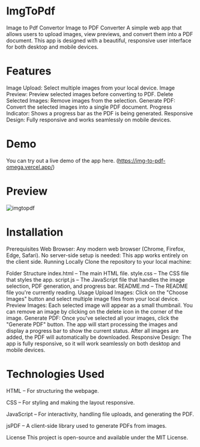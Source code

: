 # ImgToPdf
Image to Pdf Convertor 
Image to PDF Converter
A simple web app that allows users to upload images, view previews, and convert them into a PDF document. This app is designed with a beautiful, responsive user interface for both desktop and mobile devices.

# Features
Image Upload: Select multiple images from your local device.
Image Preview: Preview selected images before converting to PDF.
Delete Selected Images: Remove images from the selection.
Generate PDF: Convert the selected images into a single PDF document.
Progress Indicator: Shows a progress bar as the PDF is being generated.
Responsive Design: Fully responsive and works seamlessly on mobile devices.

# Demo
You can try out a live demo of the app here. (https://img-to-pdf-omega.vercel.app/)

# Preview
![imgtopdf](https://github.com/user-attachments/assets/daa2f270-7ba5-46f5-a24d-fcedfc45eac9)

# Installation
Prerequisites
Web Browser: Any modern web browser (Chrome, Firefox, Edge, Safari).
No server-side setup is needed: This app works entirely on the client side.
Running Locally
Clone the repository to your local machine:

Folder Structure
index.html – The main HTML file.
style.css – The CSS file that styles the app.
script.js – The JavaScript file that handles the image selection, PDF generation, and progress bar.
README.md – The README file you're currently reading.
Usage
Upload Images: Click on the "Choose Images" button and select multiple image files from your local device.
Preview Images: Each selected image will appear as a small thumbnail. You can remove an image by clicking on the delete icon in the corner of the image.
Generate PDF: Once you've selected all your images, click the "Generate PDF" button. The app will start processing the images and display a progress bar to show the current status. After all images are added, the PDF will automatically be downloaded.
Responsive Design: The app is fully responsive, so it will work seamlessly on both desktop and mobile devices.

# Technologies Used
HTML – For structuring the webpage.

CSS – For styling and making the layout responsive.

JavaScript – For interactivity, handling file uploads, and generating the PDF.

jsPDF – A client-side library used to generate PDFs from images.

License
This project is open-source and available under the MIT License.

